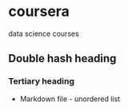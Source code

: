 # coursera
data science courses

## Double hash heading

### Tertiary heading

* Markdown file - unordered list